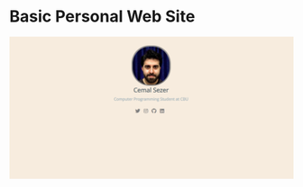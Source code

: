 # Basic Personal Web Site
![MarkDown Resim](https://github.com/cemalsezer/Html-Css-Projects/blob/main/04_Personal-WebPage/img/landingpage.PNG)
